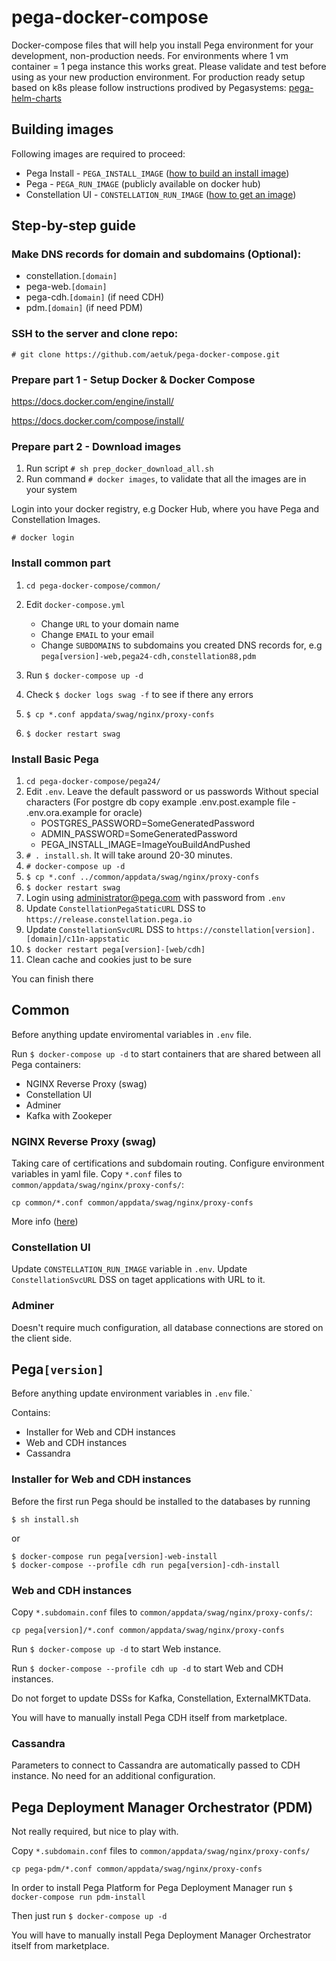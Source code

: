 # pega-docker-compose
Docker-compose files that will help you install Pega environment for your development, non-production needs. 
For environments where 1 vm container = 1 pega instance this works great. Please validate and test before using as your new production environment. 
For production ready setup based on k8s please follow instructions prodived by Pegasystems: [pega-helm-charts](https://github.com/pegasystems/pega-helm-charts)

## Building images
Following images are required to proceed:
* Pega Install - `PEGA_INSTALL_IMAGE`  ([how to build an install image]( https://github.com/pegasystems/pega-helm-charts/blob/master/docs/building-your-own-Pega-installer-image.md))
* Pega - `PEGA_RUN_IMAGE` (publicly available on docker hub)
* Constellation UI - `CONSTELLATION_RUN_IMAGE` ([how to get an image](https://documents.constellation.pega.io/static/86-87/constellationui-static-service-docker.html))

## Step-by-step guide
### Make DNS records for domain and subdomains (Optional):
* constellation.`[domain]`
* pega-web.`[domain]`
* pega-cdh.`[domain]` (if need CDH)
* pdm.`[domain]` (if need PDM)

### SSH to the server and clone repo:
```
# git clone https://github.com/aetuk/pega-docker-compose.git
```
### Prepare part 1 - Setup Docker & Docker Compose
https://docs.docker.com/engine/install/

https://docs.docker.com/compose/install/


### Prepare part 2 - Download images

1. Run script  ```# sh prep_docker_download_all.sh```
2. Run command ```# docker images```, to validate that all the images are in your system  

Login into your docker registry, e.g Docker Hub, where you have Pega and Constellation Images.

```# docker login```
### Install common part
1. `cd pega-docker-compose/common/`
2. Edit `docker-compose.yml`
   * Change `URL` to your domain name
   * Change `EMAIL` to your email
   * Change `SUBDOMAINS` to subdomains you created DNS records for, e.g `pega[version]-web,pega24-cdh,constellation88,pdm`

3. Run `$ docker-compose up -d`
4. Check `$ docker logs swag -f` to see if there any errors
5. `$ cp *.conf appdata/swag/nginx/proxy-confs`
6. `$ docker restart swag`


### Install Basic Pega
1. `cd pega-docker-compose/pega24/`
2. Edit `.env`. Leave the default password or us passwords Without special characters (For postgre db copy example .env.post.example file - .env.ora.example for oracle)
    * POSTGRES_PASSWORD=SomeGeneratedPassword
    * ADMIN_PASSWORD=SomeGeneratedPassword
    * PEGA_INSTALL_IMAGE=ImageYouBuildAndPushed
3. `# . install.sh`. It will take around 20-30 minutes.
4. `# docker-compose up -d`
5. `$ cp *.conf ../common/appdata/swag/nginx/proxy-confs`
6. `$ docker restart swag`
7. Login using administrator@pega.com with password from `.env`
8. Update `ConstellationPegaStaticURL` DSS to `https://release.constellation.pega.io`
9. Update `ConstellationSvcURL` DSS to `https://constellation[version].[domain]/c11n-appstatic`
10. `$ docker restart pega[version]-[web/cdh]`
11. Clean cache and cookies just to be sure

You can finish there

## Common
Before anything update enviromental variables in `.env` file.

Run `$ docker-compose up -d` to start containers that are shared between all Pega containers:
* NGINX Reverse Proxy (swag)
* Constellation UI
* Adminer
* Kafka with Zookeper

### NGINX Reverse Proxy (swag)
Taking care of certifications and subdomain routing. Configure environment variables in yaml file. Copy `*.conf` files to `common/appdata/swag/nginx/proxy-confs/`:
```
cp common/*.conf common/appdata/swag/nginx/proxy-confs
```

More info ([here](https://docs.linuxserver.io/general/swag))

### Constellation UI
Update `CONSTELLATION_RUN_IMAGE` variable in `.env`. Update `ConstellationSvcURL` DSS on taget applications with URL to it. 

### Adminer
Doesn't require much configuration, all database connections are stored on the client side.

## Pega`[version]`
Before anything update environment variables in `.env` file.`

Contains:
* Installer for Web and CDH instances 
* Web and CDH instances
* Cassandra

### Installer for Web and CDH instances
Before the first run Pega should be installed to the databases by running 

```
$ sh install.sh
```
 or
```
$ docker-compose run pega[version]-web-install
$ docker-compose --profile cdh run pega[version]-cdh-install
```

### Web and CDH instances
Copy `*.subdomain.conf` files to `common/appdata/swag/nginx/proxy-confs/`:

```
cp pega[version]/*.conf common/appdata/swag/nginx/proxy-confs
```

Run `$ docker-compose up -d` to start Web instance.

Run `$ docker-compose --profile cdh up -d` to start Web and CDH instances.


Do not forget to update DSSs for Kafka, Constellation, ExternalMKTData.

You will have to manually install Pega CDH itself from marketplace.

### Cassandra
Parameters to connect to Cassandra are automatically passed to CDH instance. No need for an additional configuration.

## Pega Deployment Manager Orchestrator (PDM)

Not really required, but nice to play with.

Copy `*.subdomain.conf` files to `common/appdata/swag/nginx/proxy-confs/`

```
cp pega-pdm/*.conf common/appdata/swag/nginx/proxy-confs
```

In order to install Pega Platform for Pega Deployment Manager run `$ docker-compose run pdm-install`

Then just run `$ docker-compose up -d`

You will have to manually install Pega Deployment Manager Orchestrator itself from marketplace.
